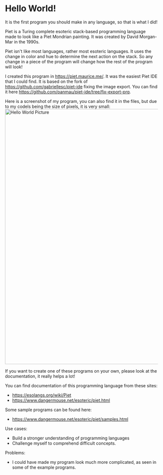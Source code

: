# Hello World! 
It is the first program you should make in any language, so that is what I did!

Piet is a Turing complete esoteric stack-based programming language made to look like a Piet Mondrian painting. It was created by David Morgan-Mar in the 1990s. 

Piet isn't like most languages, rather most esoteric languages. It uses the change in color and hue to determine the next action on the stack. So any change in a piece of the program will change how the rest of the program will look! 

I created this program in https://piet.maurice.me/. It was the easiest Piet IDE that I could find.
It is based on the fork of https://github.com/gabriellesc/piet-ide fixing the image export. You can find it here https://github.com/panmau/piet-ide/tree/fix-export-prq.

Here is a screenshot of my program, you can also find it in the files, but due to my codels being the size of pixels, it is very small:
<img width="837" alt="Hello World Picture" src="https://user-images.githubusercontent.com/104415326/173318402-a64a56a8-dfc9-4cd8-92f9-7345e6ae6e13.png">

If you want to create one of these programs on your own, please look at the documentation, it really helps a lot!

You can find documentation of this programming language from these sites:
 - https://esolangs.org/wiki/Piet
 - https://www.dangermouse.net/esoteric/piet.html

Some sample programs can be found here:
 - https://www.dangermouse.net/esoteric/piet/samples.html

Use cases:

 - Build a stronger understanding of programming languages
 - Challenge myself to comprehend difficult concepts.

Problems: 

 - I could have made my program look much more complicated, as seen in some of the example programs. 
